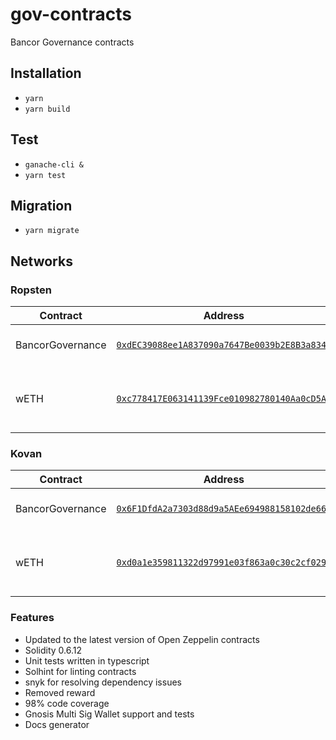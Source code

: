 # gov-contracts
Bancor Governance contracts

## Installation

- `yarn`
- `yarn build`

## Test

- `ganache-cli &`
- `yarn test`

## Migration

- `yarn migrate`

## Networks

### Ropsten

| Contract                          | Address                                      | Comment                              |
|-----------------------------------|----------------------------------------------|--------------------------------------|
| BancorGovernance                  | [`0xdEC39088ee1A837090a7647Be0039b2E8B3a8349`](https://ropsten.etherscan.io/address/0xdEC39088ee1A837090a7647Be0039b2E8B3a8349) | Bancor Governance Contract           |
| wETH                              | [`0xc778417E063141139Fce010982780140Aa0cD5Ab`](https://ropsten.etherscan.io/address/0xc778417E063141139Fce010982780140Aa0cD5Ab) | Wrapped ETH configured as vote Token |

### Kovan

| Contract                          | Address                                      | Comment                              |
|-----------------------------------|----------------------------------------------|--------------------------------------|
| BancorGovernance                  | [`0x6F1DfdA2a7303d88d9a5AEe694988158102de668`](https://kovan.etherscan.io/address/0x6F1DfdA2a7303d88d9a5AEe694988158102de668) | Bancor Governance Contract           |
| wETH                              | [`0xd0a1e359811322d97991e03f863a0c30c2cf029c`](https://kovan.etherscan.io/address/0xd0a1e359811322d97991e03f863a0c30c2cf029c) | Wrapped ETH configured as vote Token |

### Features
- Updated to the latest version of Open Zeppelin contracts
- Solidity 0.6.12
- Unit tests written in typescript
- Solhint for linting contracts
- snyk for resolving dependency issues
- Removed reward
- 98% code coverage
- Gnosis Multi Sig Wallet support and tests
- Docs generator
